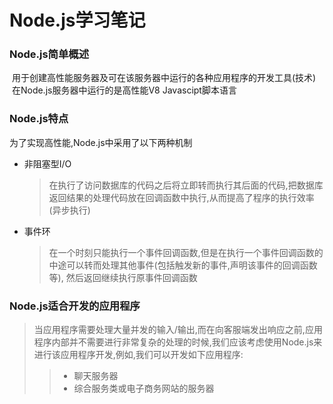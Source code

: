 # Node.js学习笔记

### Node.js简单概述
  用于创建高性能服务器及可在该服务器中运行的各种应用程序的开发工具(技术)
  在Node.js服务器中运行的是高性能V8 Javascipt脚本语言

### Node.js特点
 为了实现高性能,Node.js中采用了以下两种机制
 - 非阻塞型I/O
    >在执行了访问数据库的代码之后将立即转而执行其后面的代码,把数据库返回结果的处理代码放在回调函数中执行,从而提高了程序的执行效率(异步执行)
 - 事件环
    >在一个时刻只能执行一个事件回调函数,但是在执行一个事件回调函数的中途可以转而处理其他事件(包括触发新的事件,声明该事件的回调函数等),
 然后返回继续执行原事件回调函数

### Node.js适合开发的应用程序
>当应用程序需要处理大量并发的输入/输出,而在向客服端发出响应之前,应用程序内部并不需要进行非常复杂的处理的时候,我们应该考虑使用Node.js来进行该应用程序开发,例如,我们可以开发如下应用程序:
>> - 聊天服务器
>> - 综合服务类或电子商务网站的服务器
